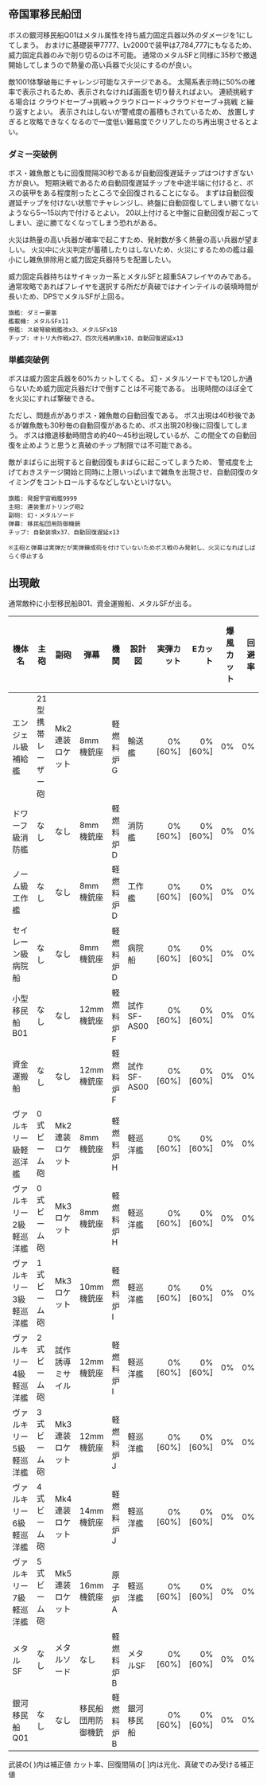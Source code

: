## 帝国軍移民船団

ボスの銀河移民船Q01はメタル属性を持ち威力固定兵器以外のダメージを1にしてしまう。
おまけに基礎装甲7777、Lv2000で装甲は7,784,777にもなるため、威力固定兵器のみで削り切るのは不可能。
通常のメタルSFと同様に35秒で撤退開始してしまうので熱量の高い兵器で火災にするのが良い。

敵1001体撃破毎にチャレンジ可能なステージである。
太陽系表示時に50%の確率で表示されるため、表示されなければ画面を切り替えればよい。
連続挑戦する場合は クラウドセーブ→挑戦→クラウドロード→クラウドセーブ→挑戦 と繰り返すとよい。
表示されはしないが警戒度の蓄積もされているため、
放置しすぎると攻略できなくなるので一度低い難易度でクリアしたのち再出現させるとよい。


### ダミー突破例

ボス・雑魚敵ともに回復間隔30秒であるが自動回復遅延チップはつけすぎない方が良い。
短期決戦であるため自動回復遅延チップを中途半端に付けると、ボスの装甲をある程度削ったところで全回復されることになる。
まずは自動回復遅延チップを付けない状態でチャレンジし、終盤に自動回復してしまい勝てないようなら5～15以内で付けるとよい。
20以上付けると中盤に自動回復が起こってしまい、逆に勝てなくなってしまう恐れがある。

火災は熱量の高い兵器が確率で起こすため、発射数が多く熱量の高い兵器が望ましい。
火災中に火災判定が蓄積したりはしないため、火災にするための艦は最小にし雑魚排除用と威力固定兵器持ちを配置したい。

威力固定兵器持ちはサイキッカー系とメタルSFと超重SAフレイヤのみである。
通常攻略であればフレイヤを選択する所だが真破ではナインテイルの装填時間が長いため、DPSでメタルSFが上回る。

```
旗艦: ダミー要塞
艦載機: メタルSFx11
僚艦: ス級弩級戦艦改x3、メタルSFx18
チップ: オトリ大作戦x27、四次元格納庫x10、自動回復遅延x13
```

### 単艦突破例

ボスは威力固定兵器を60%カットしてくる。
幻・メタルソードでも120しか通らないため威力固定兵器だけで倒すことは不可能である。
出現時間のほぼ全てを火災にすれば撃破できる。

ただし、問題点がありボス・雑魚敵の自動回復である。
ボス出現は40秒後であるが雑魚敵も30秒毎の自動回復があるため、ボス出現20秒後に回復してしまう。
ボスは撤退移動時間含め約40～45秒出現しているが、この間全ての自動回復を止めようと思うと真破のチップ制限では不可能である。

敵がまばらに出現すると自動回復もまばらに起こってしまうため、
警戒度を上げておきステージ開始と同時に上限いっぱいまで雑魚を出現させ、自動回復のタイミングをコントロールするなどしないといけない。

```
旗艦: 発掘宇宙戦艦9999
主砲: 連装重ガトリング砲2
副砲: 幻・メタルソード
弾幕: 移民船団用防御機銃
チップ: 自動装填x37、自動回復遅延x13

※主砲と弾幕は実弾だが実弾錬成術を付けていないためボス戦のみ発射し、火災になればしばらく停止する
```

## 出現敵

通常敵枠に小型移民船B01、資金運搬船、メタルSFが出る。

<script src="assets/js/table-col-visible.js"></script>
<ul id="visible_list"></ul>

| 機体名                  | 主砲               | 副砲             | 弾幕               | 機関      | 設計図      | 実弾カット |  Eカット | 爆風カット | 回避率 | 爆風回避率 | 回復間隔   | 登場ステージ |
|-------------------------|--------------------|------------------|--------------------|-----------|-------------|-----------:|---------:|-----------:|-------:|-----------:|------------|--------------|
| エンジェル級補給艦      | 21型携帯レーザー砲 | Mk2連装ロケット  | 8mm機銃座          | 軽燃料炉G | 輸送艦      |    0%[60%] |  0%[60%] |         0% |     0% |         0% | なし[30秒] | 1            |
| ドワーフ級消防艦        | なし               | なし             | 8mm機銃座          | 軽燃料炉D | 消防艦      |    0%[60%] |  0%[60%] |         0% |     0% |         0% | なし[30秒] | 1            |
| ノーム級工作艦          | なし               | なし             | 8mm機銃座          | 軽燃料炉D | 工作艦      |    0%[60%] |  0%[60%] |         0% |     0% |         0% | なし[30秒] | 1            |
| セイレーン級病院船      | なし               | なし             | 8mm機銃座          | 軽燃料炉D | 病院船      |    0%[60%] |  0%[60%] |         0% |     0% |         0% | なし[30秒] | 1            |
| 小型移民船B01           | なし               | なし             | 12mm機銃座         | 軽燃料炉F | 試作SF-AS00 |    0%[60%] |  0%[60%] |         0% |     0% |         0% | なし[30秒] | 1            |
| 資金運搬船              | なし               | なし             | 12mm機銃座         | 軽燃料炉F | 試作SF-AS00 |    0%[60%] |  0%[60%] |         0% |     0% |         0% | なし[30秒] | 1            |
| ヴァルキリー級軽巡洋艦  | 0式ビーム砲        | Mk2連装ロケット  | 8mm機銃座          | 軽燃料炉H | 軽巡洋艦    |    0%[60%] |  0%[60%] |         0% |     0% |         0% | なし[30秒] | 1            |
| ヴァルキリー2級軽巡洋艦 | 0式ビーム砲        | Mk3ロケット      | 8mm機銃座          | 軽燃料炉H | 軽巡洋艦    |    0%[60%] |  0%[60%] |         0% |     0% |         0% | なし[30秒] | 1            |
| ヴァルキリー3級軽巡洋艦 | 1式ビーム砲        | Mk3ロケット      | 10mm機銃座         | 軽燃料炉I | 軽巡洋艦    |    0%[60%] |  0%[60%] |         0% |     0% |         0% | なし[30秒] | 1            |
| ヴァルキリー4級軽巡洋艦 | 2式ビーム砲        | 試作誘導ミサイル | 12mm機銃座         | 軽燃料炉I | 軽巡洋艦    |    0%[60%] |  0%[60%] |         0% |     0% |         0% | なし[30秒] | 1            |
| ヴァルキリー5級軽巡洋艦 | 3式ビーム砲        | Mk3連装ロケット  | 12mm機銃座         | 軽燃料炉J | 軽巡洋艦    |    0%[60%] |  0%[60%] |         0% |     0% |         0% | なし[30秒] | 1            |
| ヴァルキリー6級軽巡洋艦 | 4式ビーム砲        | Mk4連装ロケット  | 14mm機銃座         | 軽燃料炉J | 軽巡洋艦    |    0%[60%] |  0%[60%] |         0% |     0% |         0% | なし[30秒] | 1            |
| ヴァルキリー7級軽巡洋艦 | 5式ビーム砲        | Mk5連装ロケット  | 16mm機銃座         | 原子炉A   | 軽巡洋艦    |    0%[60%] |  0%[60%] |         0% |     0% |         0% | なし[30秒] | 1            |
| メタルSF                | なし               | メタルソード     | なし               | 軽燃料炉B | メタルSF    |    0%[60%] |  0%[60%] |         0% |     0% |         0% | なし[30秒] | 1            |
| 銀河移民船Q01           | なし               | なし             | 移民船団用防御機銃 | 軽燃料炉B | 銀河移民船  |    0%[60%] |  0%[60%] |         0% |     0% |         0% | なし[30秒] | 1ボス        |

武装の( )内は補正値
カット率、回復間隔の[ ]内は光化、真破でのみ受ける補正値
